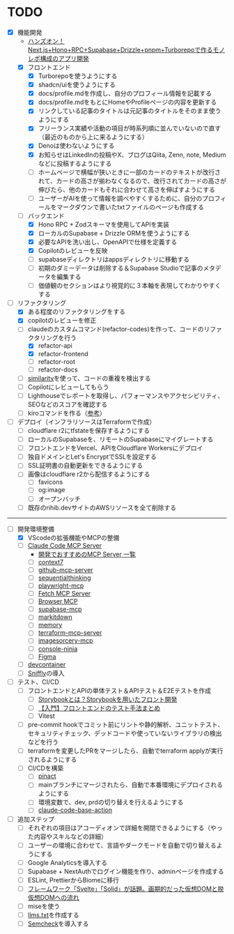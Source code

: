 # TODO

- [x] 機能開発
  - [ハンズオン！Next.js+Hono+RPC+Supabase+Drizzle+pnpm+Turborepoで作るモノレポ構成のアプリ開発](https://zenn.dev/ippe/articles/7782e701f8df26)
  - [x] フロントエンド
    - [x] Turborepoを使うようにする
    - [x] shadcn/uiを使うようにする
    - [x] docs/profile.mdを作成し、自分のプロフィール情報を記載する
    - [x] docs/profile.mdをもとにHomeやProfileページの内容を更新する
    - [x] リンクしている記事のタイトルは元記事のタイトルをそのまま使うようにする
    - [x] フリーランス実績や活動の項目が時系列順に並んでいないので直す（最近のものから上に来るようにする）
    - [x] Denoは使わないようにする
    - [x] お知らせはLinkedInの投稿やX、ブログはQiita, Zenn, note, Mediumなどに投稿するようにする
    - [ ] ホームページで横幅が狭いときに一部のカードのテキストが改行されて、カードの高さが揃わなくなるので、改行されてカードの高さが伸びたら、他のカードもそれに合わせて高さを伸ばすようにする
    - [ ] ユーザーがAIを使って情報を調べやすくするために、自分のプロフィールをマークダウンで書いたtxtファイルのページも作成する
  - [ ] バックエンド
    - [x] Hono RPC + Zodスキーマを使用してAPIを実装
    - [x] ローカルのSupabase + Drizzle ORMを使うようにする
    - [x] 必要なAPIを洗い出し、OpenAPIで仕様を定義する
    - [x] Copilotのレビューを反映
    - [ ] supabaseディレクトリはappsディレクトリに移動する
    - [ ] 初期のダミーデータは削除する＆Supabase Studioで記事のメタデータを編集する
    - [ ] 価値観のセクションはより視覚的に３本軸を表現してわかりやすくする
- [ ] リファクタリング
  - [x] ある程度のリファクタリングをする
  - [x] copilotのレビューを修正
  - [ ] claudeのカスタムコマンド(refactor-codes)を作って、コードのリファクタリングを行う
    - [x] refactor-api
    - [x] refactor-frontend
    - [ ] refactor-root
    - [ ] refactor-docs
  - [ ] [similarity](https://github.com/mizchi/similarity)を使って、コードの重複を検出する
  - [ ] Copilotにレビューしてもらう
  - [ ] Lighthouseでレポートを取得し、パフォーマンスやアクセシビリティ、SEOなどのスコアを確認する
  - [ ] kiroコマンドを作る（[参考](https://zenn.dev/sosukesuzuki/articles/593903287631e9)）
- [ ] デプロイ（インフラリソースはTerraformで作成）
  - [ ] cloudflare r2にtfstateを保存するようにする
  - [ ] ローカルのSupabaseを、リモートのSupabaseにマイグレートする
  - [ ] フロントエンドをVercel、APIをCloudflare Workersにデプロイ
  - [ ] 独自ドメインとLet's EncryptでSSLを設定する
  - [ ] SSL証明書の自動更新をできるようにする
  - [ ] 画像はcloudflare r2から配信するようにする
    - [ ] favicons
    - [ ] og:image
    - [ ] オープンバッチ
  - [ ] 既存のrihib.devサイトのAWSリソースを全て削除する

---

- [ ] 開発環境整備
  - [x] VScodeの拡張機能やMCPの整備
  - [ ] [Claude Code MCP Server](https://docs.anthropic.com/ja/docs/claude-code/mcp)
    - [開発でおすすめのMCP Server 一覧](https://zenn.dev/yareyare/articles/c5c07b64e7107f)
    - [ ] [context7](https://github.com/upstash/context7)
    - [ ] [github-mcp-server](https://github.com/github/github-mcp-server)
    - [ ] [sequentialthinking](https://github.com/modelcontextprotocol/servers/tree/main/src/sequentialthinking)
    - [ ] [playwright-mcp](https://github.com/microsoft/playwright-mcp)
    - [ ] [Fetch MCP Server](https://github.com/modelcontextprotocol/servers/tree/main/src/fetch)
    - [ ] [Browser MCP](https://github.com/browsermcp/mcp)
    - [ ] [supabase-mcp](http://github.com/supabase-community/supabase-mcp)
    - [ ] [markitdown](https://github.com/microsoft/markitdown/tree/main/packages/markitdown-mcp)
    - [ ] [memory](https://github.com/modelcontextprotocol/servers/tree/main/src/memory)
    - [ ] [terraform-mcp-server](https://github.com/hashicorp/terraform-mcp-server)
    - [ ] [imagesorcery-mcp](https://github.com/sunriseapps/imagesorcery-mcp)
    - [ ] [console-ninja](https://github.com/wallabyjs/console-ninja#mcp-server)
    - [ ] [Figma](https://help.figma.com/hc/ja/articles/32132100833559-Dev-Mode-MCPサーバー利用ガイド)
  - [ ] [devcontainer](https://docs.anthropic.com/ja/docs/claude-code/devcontainer)
  - [ ] [Sniffly](https://github.com/chiphuyen/sniffly)の導入
- [ ] テスト、CI/CD
  - [ ] フロントエンドとAPIの単体テスト＆APIテスト＆E2Eテストを作成
    - [ ] [Storybookとは？Storybookを用いたフロント開発](https://zenn.dev/fullyou/articles/853b77a3ce9144)
    - [ ] [【入門】フロントエンドのテスト手法まとめ](https://qiita.com/KNR109/items/7cf6b24bed318dab5715)
    - [ ] Vitest
  - [ ] pre-commit hookでコミット前にリントや静的解析、ユニットテスト、セキュリティチェック、デッドコードや使っていないライブラリの検出などを行う
  - [ ] terraformを変更したPRをマージしたら、自動でterraform applyが実行されるようにする
  - [ ] CI/CDを構築
    - [ ] [pinact](https://dev.classmethod.jp/articles/hardening-github-actions-with-pinact-commit-sha-semver/)
    - [ ] mainブランチにマージされたら、自動で本番環境にデプロイされるようにする
    - [ ] 環境変数で、dev, prdの切り替えを行えるようにする
    - [ ] [claude-code-base-action](https://github.com/anthropics/claude-code-base-action)
- [ ] 追加ステップ
  - [ ] それぞれの項目はアコーディオンで詳細を開閉できるようにする（やった内容やスキルなどの詳細）
  - [ ] ユーザーの環境に合わせて、言語やダークモードを自動で切り替えるようにする
  - [ ] Google Analyticsを導入する
  - [ ] Supabase + NextAuthでログイン機能を作り、adminページを作成する
  - [ ] ESLint, PrettierからBiomeに移行
  - [ ] [フレームワーク「Svelte」「Solid」が話題。画期的だった仮想DOMと脱仮想DOMへの流れ](https://levtech.jp/media/article/column/detail_411/)
  - [ ] miseを使う
  - [ ] [llms.txt](https://tech.basemachina.jp/entry/llms-full-txt-ai-support-chat)を作成する
  - [ ] [Semcheck](https://blog.generative-agents.co.jp/entry/semcheck)を導入する
